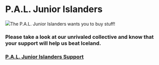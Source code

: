 # P.A.L. Junior Islanders
<img src="https://ecommassets.s3.amazonaws.com/FundraisingLandingPageContent/hockeyteamhero.jpg" />The P.A.L. Junior Islanders wants you to buy stuff!
<br>
<h3>Please take a look at our unrivaled collective and know that your support will help us beat Iceland.<h3>
<a href="https://PALJI.four51storefront.com/Shop">P.A.L. Junior Islanders Support</a>
